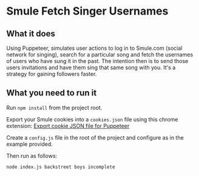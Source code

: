 # Smule Fetch Singer Usernames

## What it does

Using Puppeteer, simulates user actions to log in to Smule.com (social network for singing), search for a particular song and fetch the usernames of users who have sung it in the past. The intention then is to send those users invitations and have them sing that same song with you. It's a strategy for gaining followers faster.

## What you need to run it

Run `npm install` from the project root.

Export your Smule cookies into a `cookies.json` file using this chrome extension:
[Export cookie JSON file for Puppeteer](https://chrome.google.com/webstore/detail/%E3%82%AF%E3%83%83%E3%82%AD%E3%83%BCjson%E3%83%95%E3%82%A1%E3%82%A4%E3%83%AB%E5%87%BA%E5%8A%9B-for-puppet/nmckokihipjgplolmcmjakknndddifde)

Create a `config.js` file in the root of the project and configure as in the example provided.

Then run as follows:

`node index.js backstreet boys incomplete`